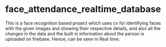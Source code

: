 # face_attendance_realtime_database
This is a face recognition based project which uses cv for identifying faces with the given images and showing their respective details, and also all the changes in the data and the built in information about the person is uploaded on firebase. Hence, can be seen in Real time.
